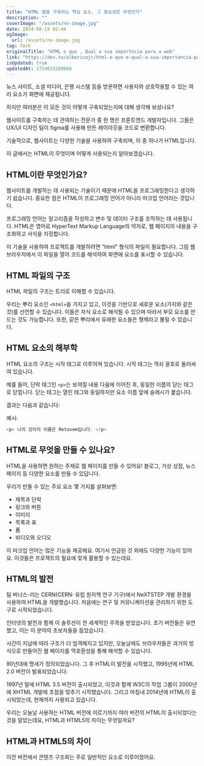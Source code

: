 ```yaml
---
title: "HTML 웹을 구축하는 핵심 요소, 그 중요성은 무엇인가"
description: ""
coverImage: "/assets/no-image.jpg"
date: 2024-08-19 02:44
ogImage: 
  url: /assets/no-image.jpg
tag: Tech
originalTitle: "HTML o que , Qual a sua importncia para a web"
link: "https://dev.to/albericojr/html-o-que-e-qual-a-sua-importancia-para-a-web-35lb"
isUpdated: true
updatedAt: 1724033288008
---
```



뉴스 사이트, 소셜 미디어, 은행 시스템 등을 방문하면 사용자와 상호작용할 수 있는 여러 요소가 화면에 제공됩니다.

하지만 여러분은 이 모든 것이 어떻게 구축되었는지에 대해 생각해 보셨나요?

웹사이트를 구축하는 데 관여하는 전문가 중 한 명은 프론트엔드 개발자입니다. 그들은 UX/UI 디자인 팀이 figma를 사용해 만든 레이아웃을 코드로 변환합니다.

기술적으로, 웹사이트는 다양한 기술을 사용하여 구축되며, 이 중 하나가 HTML입니다.

<!-- cozy-coder - 수평 -->
<ins class="adsbygoogle"
     style="display:block"
     data-ad-client="ca-pub-4877378276818686"
     data-ad-slot="1107185301"
     data-ad-format="auto"
     data-full-width-responsive="true"></ins>
<script>
     (adsbygoogle = window.adsbygoogle || []).push({});
</script>

이 글에서는 HTML이 무엇이며 어떻게 사용되는지 알아보겠습니다.

## HTML이란 무엇인가요?

웹사이트를 개발하는 데 사용되는 기술이기 때문에 HTML을 프로그래밍한다고 생각하기 쉽습니다. 중요한 점은 HTML이 프로그래밍 언어가 아니라 마크업 언어라는 것입니다.

프로그래밍 언어는 알고리즘을 작성하고 변수 및 데이터 구조를 조작하는 데 사용됩니다. HTML은 영어로 HyperText Markup Language의 약자로, 웹 페이지의 내용을 구조화하고 서식을 지정합니다.

<!-- cozy-coder - 수평 -->
<ins class="adsbygoogle"
     style="display:block"
     data-ad-client="ca-pub-4877378276818686"
     data-ad-slot="1107185301"
     data-ad-format="auto"
     data-full-width-responsive="true"></ins>
<script>
     (adsbygoogle = window.adsbygoogle || []).push({});
</script>

이 기술을 사용하여 프로젝트를 개발하려면 "html" 형식의 파일이 필요합니다. 그럼 웹 브라우저에서 이 파일을 열어 코드를 해석하여 화면에 요소를 표시할 수 있습니다.

## HTML 파일의 구조

HTML 파일의 구조는 트리로 이해할 수 있습니다.

우리는 뿌리 요소인 `<html>`을 가지고 있고, 이것을 기반으로 새로운 요소(가지와 같은 것)를 선언할 수 있습니다. 이들은 자식 요소로 해석될 수 있으며 따라서 부모 요소를 만드는 것도 가능합니다. 또한, 같은 뿌리에서 유래한 요소들은 형제라고 불릴 수 있습니다.

<!-- cozy-coder - 수평 -->
<ins class="adsbygoogle"
     style="display:block"
     data-ad-client="ca-pub-4877378276818686"
     data-ad-slot="1107185301"
     data-ad-format="auto"
     data-full-width-responsive="true"></ins>
<script>
     (adsbygoogle = window.adsbygoogle || []).push({});
</script>

## HTML 요소의 해부학

HTML 요소의 구조는 시작 태그로 이루어져 있습니다. 시작 태그는 꺽쇠 괄호로 둘러싸여 있습니다.

예를 들어, 단락 태그인 `<p>`는 보여질 내용 다음에 이어진 후, 동일한 이름의 닫는 태그로 닫힙니다. 닫는 태그는 열린 태그와 동일하지만 요소 이름 앞에 슬래시가 붙습니다.

<!-- cozy-coder - 수평 -->
<ins class="adsbygoogle"
     style="display:block"
     data-ad-client="ca-pub-4877378276818686"
     data-ad-slot="1107185301"
     data-ad-format="auto"
     data-full-width-responsive="true"></ins>
<script>
     (adsbygoogle = window.adsbygoogle || []).push({});
</script>

결과는 다음과 같습니다:

예시:

```js
<p> 나의 강아지 이름은 Retovem입니다. </p>
```

## HTML로 무엇을 만들 수 있나요?

<!-- cozy-coder - 수평 -->
<ins class="adsbygoogle"
     style="display:block"
     data-ad-client="ca-pub-4877378276818686"
     data-ad-slot="1107185301"
     data-ad-format="auto"
     data-full-width-responsive="true"></ins>
<script>
     (adsbygoogle = window.adsbygoogle || []).push({});
</script>

HTML을 사용하면 원하는 주제로 웹 페이지를 만들 수 있어요! 블로그, 가상 상점, 뉴스 페이지 등 다양한 요소를 만들 수 있답니다.

우리가 만들 수 있는 주요 요소 몇 가지를 살펴보면:

- 제목과 단락
- 링크와 버튼
- 이미지
- 목록과 표
- 폼
- 비디오와 오디오

이 마크업 언어는 많은 기능을 제공해요. 여기서 언급된 것 외에도 다양한 기능이 있어요. 이것들은 프로젝트의 필요에 맞게 활용할 수 있는데요.

<!-- cozy-coder - 수평 -->
<ins class="adsbygoogle"
     style="display:block"
     data-ad-client="ca-pub-4877378276818686"
     data-ad-slot="1107185301"
     data-ad-format="auto"
     data-full-width-responsive="true"></ins>
<script>
     (adsbygoogle = window.adsbygoogle || []).push({});
</script>

## HTML의 발전

팀 버너스-리는 CERN(CERN: 유럽 원자핵 연구 기구)에서 NeXTSTEP 개발 환경을 사용하여 HTML을 개발했습니다. 처음에는 연구 및 커뮤니케이션을 관리하기 위한 도구로 시작되었습니다.

인터넷의 발전과 함께 이 솔루션이 전 세계적인 주목을 받았습니다. 초기 버전들은 유연했고, 이는 이 분야의 초보자들을 돕았습니다.

시간이 지남에 따라 구조가 더 엄격해지고 있지만, 오늘날에도 브라우저들은 과거의 방식으로 만들어진 웹 페이지를 역호환성을 통해 해석할 수 있습니다.

<!-- cozy-coder - 수평 -->
<ins class="adsbygoogle"
     style="display:block"
     data-ad-client="ca-pub-4877378276818686"
     data-ad-slot="1107185301"
     data-ad-format="auto"
     data-full-width-responsive="true"></ins>
<script>
     (adsbygoogle = window.adsbygoogle || []).push({});
</script>

90년대에 명세가 정의되었습니다. 그 후 HTML이 발전을 시작했고, 1995년에 HTML 2.0 버전이 발표되었습니다.

1997년 말에 HTML 3.5 버전이 출시되었고, 이것과 함께 W3C의 작업 그룹이 2000년에 XHTML 개발에 초점을 맞추기 시작했습니다. 그리고 마침내 2014년에 HTML이 출시되었는데, 현재까지 사용되고 있습니다.

우리는 오늘날 사용하는 HTML 버전에 이르기까지 여러 버전의 HTML이 출시되었다는 것을 알았는데요, HTML과 HTML5의 차이는 무엇일까요?

## HTML과 HTML5의 차이

<!-- cozy-coder - 수평 -->
<ins class="adsbygoogle"
     style="display:block"
     data-ad-client="ca-pub-4877378276818686"
     data-ad-slot="1107185301"
     data-ad-format="auto"
     data-full-width-responsive="true"></ins>
<script>
     (adsbygoogle = window.adsbygoogle || []).push({});
</script>

이전 버전에서 콘텐츠 구조화는 주로 일반적인 요소로 이루어졌어요.